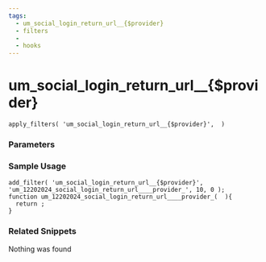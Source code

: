 ```yaml
---
tags: 
  - um_social_login_return_url__{$provider}
  - filters
  - 
  - hooks
---
```

# um\_social\_login\_return\_url\_\_{$provider}

``` php:no-line-numbers
apply_filters( 'um_social_login_return_url__{$provider}',  )
```
<div class='hook-sep'></div>

### Parameters

<div class='hook-sep'></div>



### Sample Usage

``` php:no-line-numbers
add_filter( 'um_social_login_return_url__{$provider}', 'um_12202024_social_login_return_url____provider_', 10, 0 );
function um_12202024_social_login_return_url____provider_(  ){
  return ;
}
```
<div class='hook-sep'></div>



### Related Snippets

Nothing was found

